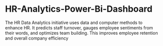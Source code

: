 # HR-Analytics-Power-Bi-Dashboard

The HR Data Analytics initiative uses data and computer methods to enhance HR. It predicts staff turnover, gauges employee sentiments from their words, and optimizes team building. This improves employee retention and overall company efficiency
